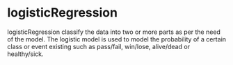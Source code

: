 # logisticRegression

logisticRegression classify the data into two or more parts as per the need of the model. The logistic model is used to model the probability of a certain class or event existing such as pass/fail, win/lose, alive/dead or healthy/sick.

